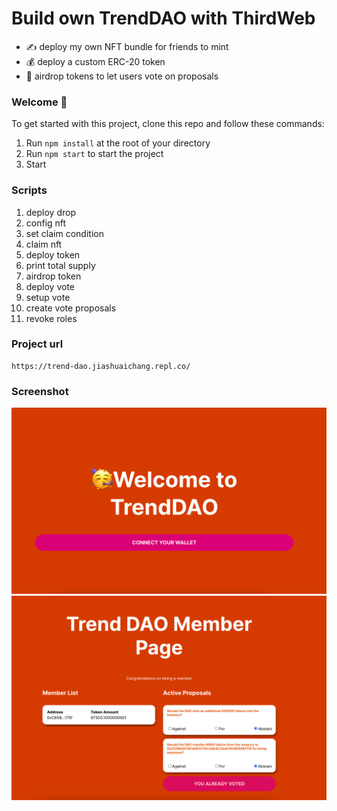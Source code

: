 # Build own TrendDAO with ThirdWeb

* ✍️ deploy my own NFT bundle for friends to mint
* 💰 deploy a custom ERC-20 token
* 🚀 airdrop tokens to let users vote on proposals

### **Welcome 👋**
To get started with this project, clone this repo and follow these commands:

1. Run `npm install` at the root of your directory
2. Run `npm start` to start the project
3. Start

### **Scripts**

1. deploy drop
2. config nft
3. set claim condition
4. claim nft
5. deploy token
6. print total supply
7. airdrop token
8. deploy vote
9. setup vote
10. create vote proposals
11. revoke roles

### Project url
```
https://trend-dao.jiashuaichang.repl.co/
```

### Screenshot

![运行截图](imgs/s1.png)
![运行截图](imgs/s2.png)

